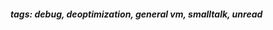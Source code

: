 <!-- Please prefix the notes with the date as in [22/12/2020] -->

##### tags: debug, deoptimization, general vm, smalltalk, unread